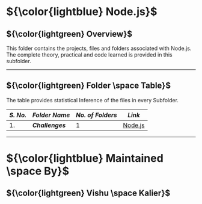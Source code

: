 # ${\color{lightblue} Node.js}$

## ${\color{lightgreen} Overview}$

This folder contains the projects, files and folders associated with Node.js. The complete theory, practical and code learned is provided in this subfolder.

------

## ${\color{lightgreen} Folder \space Table}$

The table provides statistical Inference of the files in every Subfolder.

| ***S. No.*** | ***Folder Name*** | ***No. of Folders*** | ***Link***
|-|-|-|-|
| 1. | ***Challenges*** | 1 | [Node.js](https://github.com/VishuKalier2003/Web-Development/tree/main/Node.js/Challenges)  |

------


# ${\color{lightblue} Maintained \space By}$
## ${\color{lightgreen} Vishu \space Kalier}$



